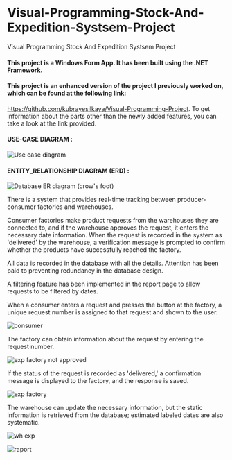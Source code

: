 # Visual-Programming-Stock-And-Expedition-Systsem-Project
Visual Programming Stock And Expedition Systsem Project

#### This project is a Windows Form App. It has been built using the .NET Framework.

#### This project is an enhanced version of the project I previously worked on, which can be found at the following link: 
https://github.com/kubrayesilkaya/Visual-Programming-Project. 
To get information about the parts other than the newly added features, you can take a look at the link provided.

#### USE-CASE DIAGRAM :

![Use case diagram](https://github.com/kubrayesilkaya/Visual-Programming-Stock-And-Expedition-Systsem-Project/assets/93487264/22f18db4-263e-4e55-8f1c-03857e2a329b)

#### ENTITY_RELATIONSHIP DIAGRAM (ERD) :

![Database ER diagram (crow's foot)](https://github.com/kubrayesilkaya/Visual-Programming-Stock-And-Expedition-Systsem-Project/assets/93487264/f6142fd7-5199-498a-9cbd-fca950fc4d9b)


There is a system that provides real-time tracking between producer-consumer factories and warehouses. 

Consumer factories make product requests from the warehouses they are connected to, and if the warehouse approves the request, it enters the necessary date information. When the request is recorded in the system as 'delivered' by the warehouse, a verification message is prompted to confirm whether the products have successfully reached the factory. 

All data is recorded in the database with all the details. Attention has been paid to preventing redundancy in the database design.

A filtering feature has been implemented in the report page to allow requests to be filtered by dates.

When a consumer enters a request and presses the button at the factory, a unique request number is assigned to that request and shown to the user.

![consumer](https://github.com/kubrayesilkaya/Visual-Programming-Stock-And-Expedition-Systsem-Project/assets/93487264/b6c4fdc6-2f65-4597-8fd6-bc53423c40e5)


The factory can obtain information about the request by entering the request number.

![exp factory not approved](https://github.com/kubrayesilkaya/Visual-Programming-Stock-And-Expedition-Systsem-Project/assets/93487264/79be9f39-fb18-4161-a9f8-3b33373ebe91)

If the status of the request is recorded as 'delivered,' a confirmation message is displayed to the factory, and the response is saved.

![exp factory](https://github.com/kubrayesilkaya/Visual-Programming-Stock-And-Expedition-Systsem-Project/assets/93487264/159c2524-9271-4bed-86b4-970e6beba23f)


The warehouse can update the necessary information, but the static information is retrieved from the database; estimated labeled dates are also systematic.

![wh exp](https://github.com/kubrayesilkaya/Visual-Programming-Stock-And-Expedition-Systsem-Project/assets/93487264/27e5f1b4-00ce-4da3-8c71-7858757570af)

![raport](https://github.com/kubrayesilkaya/Visual-Programming-Stock-And-Expedition-Systsem-Project/assets/93487264/24566e47-bfb5-4bc1-976f-cedd5b6c1c46)

